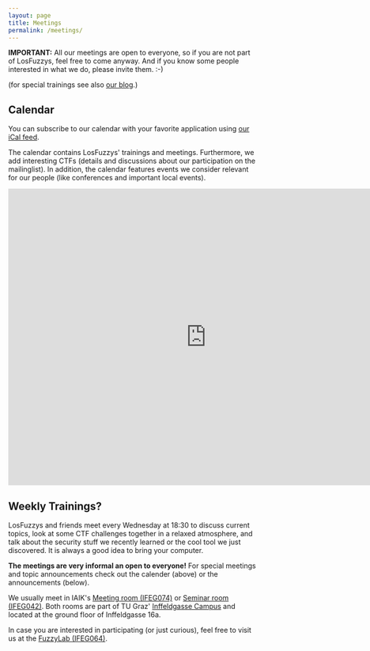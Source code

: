 ```yaml
---
layout: page
title: Meetings
permalink: /meetings/
---
```


**IMPORTANT:**
All our meetings are open to everyone, so if you are not part of LosFuzzys, feel free to come anyway. And if you know some people interested in what we do, please invite them. :-)

(for special trainings see also [our blog](/blog/).)


## Calendar

You can subscribe to our calendar with your favorite application using [our iCal feed](https://calendar.google.com/calendar/ical/2904.cc_lq509kkank97fftfkjm3gmbq70%40group.calendar.google.com/public/basic.ics).

The calendar contains LosFuzzys' trainings and meetings. Furthermore, we add interesting CTFs (details and discussions about our participation on the mailinglist). In addition, the calendar features events we consider relevant for our people (like conferences and important local events).

<iframe src="https://calendar.google.com/calendar/embed?showPrint=0&title=LosFuzzys%27%20Calendar&amp;showTitle=0&amp;showCalendars=0&amp;height=600&amp;wkst=2&amp;bgcolor=%23c0c0c0&amp;src=2904.cc_lq509kkank97fftfkjm3gmbq70%40group.calendar.google.com&amp;color=%238C500B&amp;ctz=Europe%2FVienna" style="border-width:0" width="800" height="600" frameborder="0" scrolling="no"></iframe>


## Weekly Trainings?

LosFuzzys and friends meet every Wednesday at 18:30 to discuss current topics, look at some CTF challenges together in a relaxed atmosphere, and talk about the security stuff we recently learned or the cool tool we just discovered.
It is always a good idea to bring your computer.

**The meetings are very informal an open to everyone!** For special meetings and topic announcements check out the calender (above) or the announcements (below).

We usually meet in IAIK's [Meeting room (IFEG074)](https://online.tugraz.at/tug_online/ris.ris?pOrgNr=983&pQuellGeogrBTypNr=5&pZielGeogrBTypNr=5&pZielGeogrBerNr=3020009&pRaumNr=4839&pActionFlag=A&pShowEinzelraum=J) or [Seminar room (IFEG042)](https://online.tugraz.at/tug_online/ris.ris?pOrgNr=983&pQuellGeogrBTypNr=5&pZielGeogrBTypNr=5&pZielGeogrBerNr=3020009&pRaumNr=4844&pActionFlag=A&pShowEinzelraum=J). Both rooms are part of TU Graz' [Inffeldgasse Campus](https://tu4u.tugraz.at/fileadmin/public/Studierende_und_Bedienstete/Bilder/Campusplan/Gebaeudebereich-IFG.gif) and located at the ground floor of Inffeldgasse 16a.

In case you are interested in participating (or just curious), feel free to visit us at the [FuzzyLab (IFEG064)](https://online.tugraz.at/tug_online/ris.ris?pOrgNr=983&pQuellGeogrBTypNr=5&pZielGeogrBTypNr=5&pZielGeogrBerNr=3020009&pRaumNr=4838&pActionFlag=A&pShowEinzelraum=J).

